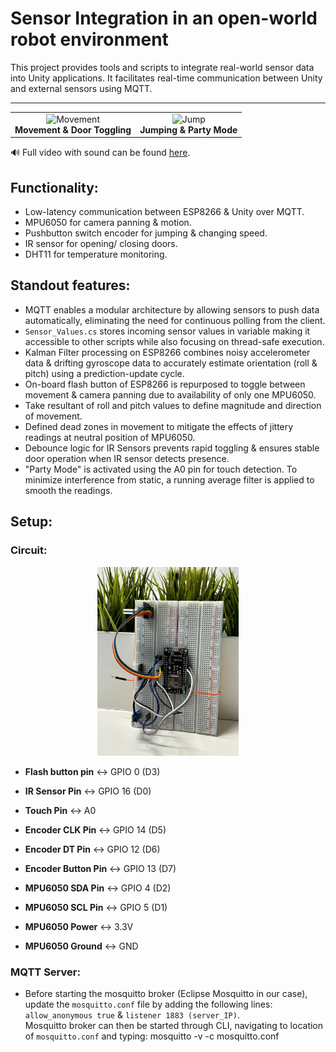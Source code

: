 # Sensor Integration in an open-world robot environment

This project provides tools and scripts to integrate real-world sensor data into Unity applications. It facilitates real-time communication between Unity and external sensors using MQTT.

---

<div align="center">
  <table>
    <tr>
      <td align="center">
        <img src="Media/Part1.gif" alt="Movement" width="300"/><br/>
        <strong>Movement & Door Toggling</strong>
      </td>
      <td align="center">
        <img src="Media/Part2.gif" alt="Jump" width="300"/><br/>
        <strong>Jumping & Party Mode</strong>
      </td>
    </tr>
  </table>
</div>


🔊 Full video with sound can be found [here](https://drive.google.com/file/d/14CyB23MFSlaou9Ww0Q3Laj8IH2a7n3tp/view?usp=sharing).
 
## Functionality:
- Low-latency communication between ESP8266 & Unity over MQTT. 
- MPU6050 for camera panning & motion.
- Pushbutton switch encoder for jumping & changing speed.
- IR sensor for opening/ closing doors.
- DHT11 for temperature monitoring.

## Standout features:
- MQTT enables a modular architecture by allowing sensors to push data automatically, eliminating the need for continuous polling from the client.
- `Sensor_Values.cs` stores incoming sensor values in variable making it accessible to other scripts while also focusing on thread-safe execution.  
- Kalman Filter processing on ESP8266 combines noisy accelerometer data & drifting gyroscope data to accurately estimate orientation (roll & pitch) using a prediction-update cycle.
- On-board flash button of ESP8266 is repurposed to toggle between movement & camera panning due to availability of only one MPU6050.
- Take resultant of roll and pitch values to define magnitude and direction of movement.
- Defined dead zones in movement to mitigate the effects of jittery readings at neutral position of MPU6050.
- Debounce logic for IR Sensors prevents rapid toggling & ensures stable door operation when IR sensor detects presence.
- "Party Mode" is activated using the A0 pin for touch detection. To minimize interference from static, a running average filter is applied to smooth the readings.

## Setup:
### Circuit:

<p align="center">
  <img src="Media/Circuit.jpeg" alt="Circuit Diagram" width="45%"/>
</p>
  
- **Flash button pin** <-> GPIO 0 (D3)
- **IR Sensor Pin** <-> GPIO 16 (D0)
- **Touch Pin** <-> A0
- **Encoder CLK Pin** <-> GPIO 14 (D5)
- **Encoder DT Pin** <-> GPIO 12 (D6)
- **Encoder Button Pin** <-> GPIO 13 (D7)

- **MPU6050 SDA Pin** <-> GPIO 4 (D2)
- **MPU6050 SCL Pin** <-> GPIO 5 (D1)
- **MPU6050 Power** <-> 3.3V
- **MPU6050 Ground** <-> GND

### MQTT Server:
- Before starting the mosquitto broker (Eclipse Mosquitto in our case), update the `mosquitto.conf` file by adding the following lines:
`allow_anonymous true`  & 
`listener 1883 (server_IP)`.  
Mosquitto broker can then be started through CLI, navigating to location of `mosquitto.conf` and typing:
mosquitto -v -c mosquitto.conf
